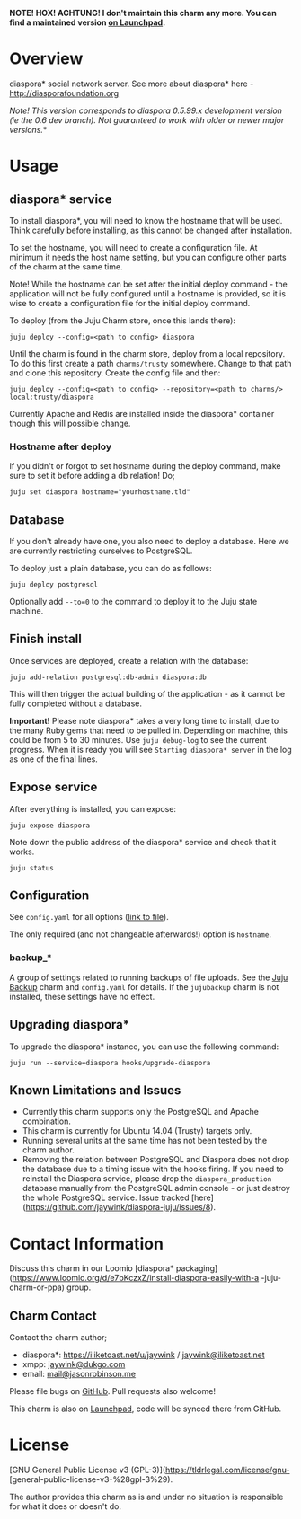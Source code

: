 **NOTE! HOX! ACHTUNG! I don't maintain this charm any more. You can find a maintained version [on Launchpad](https://code.launchpad.net/~joe/charms/trusty/diaspora/trunk).**

# Overview

diaspora\* social network server. See more about diaspora* here -
http://diasporafoundation.org

**Note! This version corresponds to diaspora* 0.5.99.x development version (ie the 0.6 dev branch). Not guaranteed to 
work with older or newer major versions.**

# Usage

## diaspora* service

To install diaspora*, you will need to know the hostname that will be used.
Think carefully before installing, as this cannot be changed after installation.

To set the hostname, you will need to create a configuration file. At minimum
it needs the host name setting, but you can configure other parts of the
charm at the same time.

Note! While the hostname can be set after the initial deploy command - the
application will not be fully configured until a hostname is provided, so it is
wise to create a configuration file for the initial deploy command.

To deploy (from the Juju Charm store, once this lands there):

    juju deploy --config=<path to config> diaspora
  
Until the charm is found in the charm store, deploy from a local repository. To
do this first create a path `charms/trusty` somewhere. Change to that path and
clone this repository. Create the config file and then:

    juju deploy --config=<path to config> --repository=<path to charms/>
    local:trusty/diaspora

Currently Apache and Redis are installed inside the diaspora* container though
this will possible change.

### Hostname after deploy

If you didn't or forgot to set hostname during the deploy command, make sure to
set it before adding a db relation! Do;

    juju set diaspora hostname="yourhostname.tld"

## Database

If you don't already have one, you also need to deploy a database. Here we are
currently restricting ourselves to PostgreSQL.

To deploy just a plain database, you can do as follows:

    juju deploy postgresql

Optionally add `--to=0` to the command to deploy it to the Juju state machine.

## Finish install

Once services are deployed, create a relation with the database:

    juju add-relation postgresql:db-admin diaspora:db

This will then trigger the actual building of the application - as it cannot be
fully completed without a database.

**Important!** Please note diaspora* takes a very long time to install, due to
the many Ruby gems that need to be pulled in. Depending on machine, this could
be from 5 to 30 minutes. Use `juju debug-log` to see the current progress. When
it is ready you will see `Starting diaspora* server` in the log as one of the
final lines.

## Expose service

After everything is installed, you can expose:

    juju expose diaspora

Note down the public address of the diaspora* service and check that it works.

    juju status

## Configuration

See `config.yaml` for all options ([link to file](https://github.com/jaywink/diaspora-juju/blob/master/config.yaml)).

The only required (and not changeable afterwards!) option is `hostname`.

### backup_*

A group of settings related to running backups of file uploads. See the [Juju Backup](https://code.launchpad.net/~jaywink/charms/trusty/jujubackup/trunk) charm and `config.yaml` for details. If the `jujubackup` charm is not installed, these settings have no effect.

## Upgrading diaspora*

To upgrade the diaspora* instance, you can use the following command:

    juju run --service=diaspora hooks/upgrade-diaspora

## Known Limitations and Issues

* Currently this charm supports only the PostgreSQL and Apache combination.
* This charm is currently for Ubuntu 14.04 (Trusty) targets only.
* Running several units at the same time has not been tested by the charm
  author.
* Removing the relation between PostgreSQL and Diaspora does not drop the
  database due to a timing issue with the hooks firing. If you need to
  reinstall the Diaspora service, please drop the `diaspora_production`
  database manually from the PostgreSQL admin console - or just destroy
  the whole PostgreSQL service.
  Issue tracked [here]
  (https://github.com/jaywink/diaspora-juju/issues/8).

# Contact Information

Discuss this charm in our Loomio [diaspora*
packaging](https://www.loomio.org/d/e7bKczxZ/install-diaspora-easily-with-a
-juju-charm-or-ppa) group.

## Charm Contact

Contact the charm author;

* diaspora*: https://iliketoast.net/u/jaywink / jaywink@iliketoast.net
* xmpp: jaywink@dukgo.com
* email: mail@jasonrobinson.me

Please file bugs on [GitHub](https://github.com/jaywink/diaspora-juju). Pull
requests also welcome!

This charm is also on [Launchpad](https://launchpad.net/diaspora-juju), code
will be synced there from GitHub.

# License

[GNU General Public License v3 (GPL-3)](https://tldrlegal.com/license/gnu-
[general-public-license-v3-%28gpl-3%29).

The author provides this charm as is and under no situation is responsible for
what it does or doesn't do.
